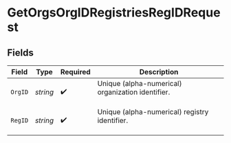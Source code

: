 # GetOrgsOrgIDRegistriesRegIDRequest


## Fields

| Field                                               | Type                                                | Required                                            | Description                                         |
| --------------------------------------------------- | --------------------------------------------------- | --------------------------------------------------- | --------------------------------------------------- |
| `OrgID`                                             | *string*                                            | :heavy_check_mark:                                  | Unique (alpha-numerical) organization identifier.<br/><br/> |
| `RegID`                                             | *string*                                            | :heavy_check_mark:                                  | Unique (alpha-numerical) registry identifier.<br/><br/> |